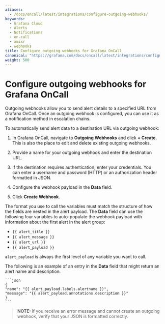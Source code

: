 ```yaml
---
aliases:
  - /docs/oncall/latest/integrations/configure-outgoing-webhooks/
keywords:
  - Grafana Cloud
  - Alerts
  - Notifications
  - on-call
  - amixr
  - webhooks
title: Configure outgoing webhooks for Grafana OnCall
canonical: "https://grafana.com/docs/oncall/latest/integrations/configure-outgoing-webhooks/"
weight: 500
---
```


# Configure outgoing webhooks for Grafana OnCall

Outgoing webhooks allow you to send alert details to a specified URL from Grafana OnCall. Once an outgoing webhook is configured, you can use it as a notification method in escalation chains.

To automatically send alert data to a destination URL via outgoing webhook:

1. In Grafana OnCall, navigate to **Outgoing Webhooks** and click **+ Create**.
   This is also the place to edit and delete existing outgoing webhooks.

2. Provide a name for your outgoing webhook and enter the destination URL.

3. If the destination requires authentication, enter your credentials.
   You can enter a username and password (HTTP) or an authorization header formatted in JSON.

4. Configure the webhook payload in the **Data** field.
5. Click **Create Webhook**.

The format you use to call the variables must match the structure of how the fields are nested in the alert payload. The **Data** field can use the following four variables to auto-populate the webhook payload with information about the first alert in the alert group:

- `{{ alert_title }}`
- `{{ alert_message }}`
- `{{ alert_url }}`
- `{{ alert_payload }}`
  <br>

`alert_payload` is always the first level of any variable you want to call.

The following is an example of an entry in the **Data** field that might return an alert name and description.

    ```json
    {
    "name": "{{ alert_payload.labels.alertname }}",
    "message": "{{ alert_payload.annotations.description }}"
    }
    ```

> **NOTE:** If you receive an error message and cannot create an outgoing webhook, verify that your JSON is formatted correctly.
